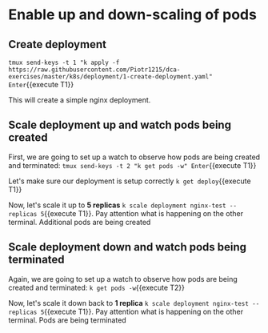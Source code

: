 # Enable up and down-scaling of pods

## Create deployment

`tmux send-keys -t 1 "k apply -f https://raw.githubusercontent.com/Piotr1215/dca-exercises/master/k8s/deployment/1-create-deployment.yaml" Enter`{{execute T1}}

This will create a simple nginx deployment.

## Scale deployment up and watch pods being created

First, we are going to set up a watch to observe how pods are being created and terminated: `tmux send-keys -t 2 "k get pods -w" Enter`{{execute T1}}

Let's make sure our deployment is setup correctly `k get deploy`{{execute T1}}

Now, let's scale it up to **5 replicas** `k scale deployment nginx-test --replicas 5`{{execute T1}}. Pay attention what is happening on the other terminal. Additional pods are being created

## Scale deployment down and watch pods being terminated

Again, we are going to set up a watch to observe how pods are being created and terminated: `k get pods -w`{{execute T2}}

Now, let's scale it down back to **1 replica** `k scale deployment nginx-test --replicas 5`{{execute T1}}. Pay attention what is happening on the other terminal. Pods are being terminated
